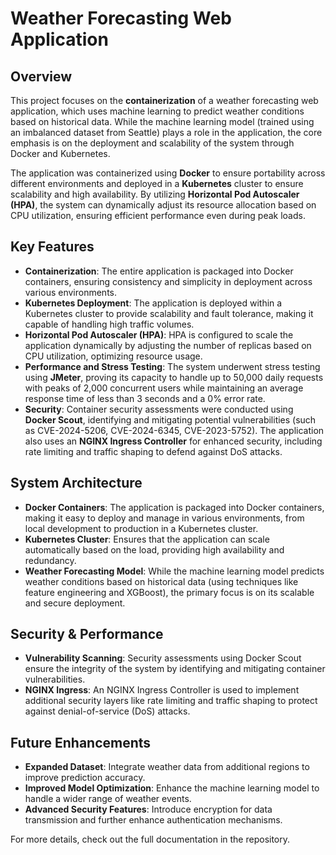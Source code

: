 # Weather Forecasting Web Application

## Overview
This project focuses on the **containerization** of a weather forecasting web application, which uses machine learning to predict weather conditions based on historical data. While the machine learning model (trained using an imbalanced dataset from Seattle) plays a role in the application, the core emphasis is on the deployment and scalability of the system through Docker and Kubernetes.

The application was containerized using **Docker** to ensure portability across different environments and deployed in a **Kubernetes** cluster to ensure scalability and high availability. By utilizing **Horizontal Pod Autoscaler (HPA)**, the system can dynamically adjust its resource allocation based on CPU utilization, ensuring efficient performance even during peak loads.

## Key Features
- **Containerization**: The entire application is packaged into Docker containers, ensuring consistency and simplicity in deployment across various environments.
- **Kubernetes Deployment**: The application is deployed within a Kubernetes cluster to provide scalability and fault tolerance, making it capable of handling high traffic volumes.
- **Horizontal Pod Autoscaler (HPA)**: HPA is configured to scale the application dynamically by adjusting the number of replicas based on CPU utilization, optimizing resource usage.
- **Performance and Stress Testing**: The system underwent stress testing using **JMeter**, proving its capacity to handle up to 50,000 daily requests with peaks of 2,000 concurrent users while maintaining an average response time of less than 3 seconds and a 0% error rate.
- **Security**: Container security assessments were conducted using **Docker Scout**, identifying and mitigating potential vulnerabilities (such as CVE-2024-5206, CVE-2024-6345, CVE-2023-5752). The application also uses an **NGINX Ingress Controller** for enhanced security, including rate limiting and traffic shaping to defend against DoS attacks.

## System Architecture
- **Docker Containers**: The application is packaged into Docker containers, making it easy to deploy and manage in various environments, from local development to production in a Kubernetes cluster.
- **Kubernetes Cluster**: Ensures that the application can scale automatically based on the load, providing high availability and redundancy.
- **Weather Forecasting Model**: While the machine learning model predicts weather conditions based on historical data (using techniques like feature engineering and XGBoost), the primary focus is on its scalable and secure deployment.

## Security & Performance
- **Vulnerability Scanning**: Security assessments using Docker Scout ensure the integrity of the system by identifying and mitigating container vulnerabilities.
- **NGINX Ingress**: An NGINX Ingress Controller is used to implement additional security layers like rate limiting and traffic shaping to protect against denial-of-service (DoS) attacks.

## Future Enhancements
- **Expanded Dataset**: Integrate weather data from additional regions to improve prediction accuracy.
- **Improved Model Optimization**: Enhance the machine learning model to handle a wider range of weather events.
- **Advanced Security Features**: Introduce encryption for data transmission and further enhance authentication mechanisms.

For more details, check out the full documentation in the repository.
